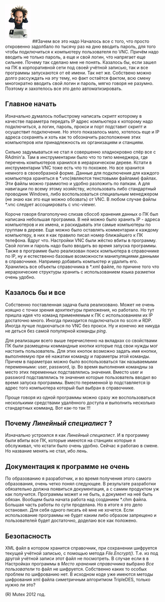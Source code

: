 ![ErrorMan](Error.bmp "Mutex")
##Зачем все это надо
Началось все с того, что просто  откровенно задолбало по тысячу раз на дню вводить пароль, для того чтобы подключиться к компьютеру пользователя по VNC. Причём надо вводить не только пароль, а еще и свой логин, что напрягает еще сильнее. Почему так сделано мне не понять. Казалось бы, если зашел на ПК в корпоративной сети под своей учётной записью, так и все программы запускаются от её имени. Так нет же. Собствено можно долго рассуждать на эту тему, но факт остаётся фактом, всю смену многократно вводить свой логин и пароль, мягко говоря не разумно. Поэтому и захотелось все это дело автоматизировать.
## Главное начать
Изначально думалось побыстрому написать скрипт которому в качестве параметра передать IP адрес компьютера к которому надо подключиться, а логин, пароль, прокси и порт подставит скрипт и осуществит подключение. Но этого показалось мало, хотелось еще и IP адреса сохранять и хоть как то обозначить расположение этих компьютеров или принадлежность их организациям и станциям.

Сильно задумываться не стал я совершенно хладнокровно спёр все с RAdmin'a. Там в инструментарии было что то типо менеджера, где перечень компьютеров хранился в иерархическом дереве. Кстати в инструментарии VNC тоже есть что то похожее. Но все хранится немного в своеобразной форме. Данные для подключения для каждого компьютера храняться в *.vnc(являются текстовыми файлами) файлах. Эти файлы можно граммотно и удобно разложить по папкам. А для навигации по всему этому хозяйству, использовать либо стандартный проводник Windows, либо воспользоваться специальным менеджером (не знаю как это еще можно обозвать) от VNC. В любом случае файлы *.vnc следует ассоциировать с vnc-viewer.

Короче говоря благополучно слизав сбособ хранения данных о ПК был написана небольшая программа. В ней можно было хранить IP - адреса компьютеров и их имена, и раскидывать эти самые компьютеры по группам в дереве. Еще можно было оставлять комментарии к каждому компьютеру, в них я как правило писал номер ближайшего к ПК телефона. Вдруг что. Настройки VNC были жёстко вбиты в программу. Свой логин и пароль надо было вводить во время запуска программы. Также в программе было реализован поиск компьютера в справочнике по IP, ну и естественно базовые возможности манипуляциями данными в справочнике. Например добавить компьютер и удалить его. Хранились все объекты справочника в *.xml файле, по причине того что иерархические структуры хранить с использованием языка разметки очень удобно.

## Казалось бы и все

Собственно поставленная задача была реализовано. Может не очень изящно с точки зрения архитектуры приложения, но работало. Но тут пришла идея что команд применяемым к ПК с использованием их IP достаточно много. Иногда приходится подключаться по sccm и RDP. Иногда лучше подкючаться по VNC без прокси. Ну и конечно же никуда не деться без самой популярной команды *ping*.

Для реализации всего выше перечисленно на вкладках со свойствами ПК были размещены коммандные кнопки которые под свои нужды мог настоить пользователь. Для этих кнопок возможно задать имя кнопки, выполняемую при её нажатии команду и параметры этой команды. Причем в параметрах можно было воспользоваться так называемыми переменными: user, password, ip. Во время выполнения командны за место этих переменных подставлялись значения. Вместо user и password подставлялись те значения которые пользователь вводил во время запуска программы. Вместо переменной ip подставляется ip адрес того компьютера который был выбран в справочнике.

Проще говоря из одной программы можно сразу же воспользоваться несколькими средствами удалённого доступа и выполнить несколько стандартных комманд.
Вот как-то так !!!

## Почему *Линейный специалист* ?

Изначально устроился я как *Линейный специалист*. И в программу были вбиты все ПК, которые имеются на станциях которые я обслуживал, что кстати было очень удобно. Сейчас я работаю в смене. Но название менять не стал, ибо лень.

## Документация к программе не очень

По образованию я разработчик, и во время получения этого самого образования, очень четко понял следующее. В результате разработки обязательно должна появиться документация, а с самим продуктом уж как получится. Программы может и не быть, а документ на неё быть обязан.
Вообщем была начата работа над созданием *.chm файла. Большая часть работы по сути проделана. Но в итоге я это дело остановил. Для себя одного писать её мне не хочется. Если использование программы не будет каким либо образом запрещено и пользователей будет достаточно, доделаю все как положено.

## Безопасность

XML файл в котором хранится справочник, при сохранении шифруется текущей учётной записью, с помощью метода *File.Encrypt()*. Т.е. из под другой учётной записи этот файл не посмотреть. В случае если в в Настройках программы в *Место хранения справочника* выбрано *Все пользователи* то файл не шифруется.
Собственно каких то особых проблем по шифрованию нет. В исходном коде уже имеются методы шифрования xml файла симетричным алгоритмом TripleDES, только нужно ли это?

(R) Mutex 2012 год.